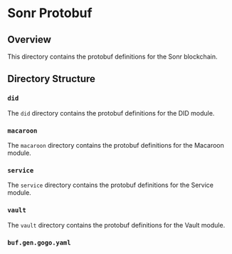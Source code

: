 # Sonr Protobuf

## Overview

This directory contains the protobuf definitions for the Sonr blockchain.

## Directory Structure

### `did`

The `did` directory contains the protobuf definitions for the DID module.

### `macaroon`

The `macaroon` directory contains the protobuf definitions for the Macaroon module.

### `service`

The `service` directory contains the protobuf definitions for the Service module.

### `vault`

The `vault` directory contains the protobuf definitions for the Vault module.

### `buf.gen.gogo.yaml`
